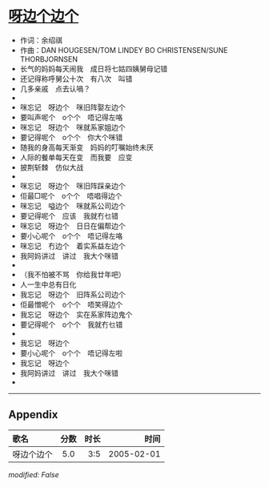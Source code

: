 # [呀边个边个](https://music.163.com/song?id=66374)

* 作词：余绍祺
* 作曲：DAN HOUGESEN/TOM LINDEY BO CHRISTENSEN/SUNE THORBJORNSEN
* 长气的妈妈每天闹我　成日将七姑四姨舅母记错
* 还记得称呼舅公十次　有八次　叫错
* 几多亲戚　点去认喎？
* 
* 咪忘记　呀边个　咪旧阵娶左边个
* 要叫声呢个　o个个　唔记得左咯
* 咪忘记　呀边个　咪就系家姐边个
* 要记得呢个　o个个　你大个咪错
* 随我的身高每天渐变　妈妈的叮嘱始终未厌
* 人际的餐单每天在变　而我要　应变
* 披荆斩棘　仿似大战
* 
* 咪忘记　呀边个　咪旧阵踩亲边个
* 佢最□呢个　o个个　唔唱得边个
* 咪忘记　嗌边个　咪就系公司边个
* 要记得呢个　应该　我就冇乜错
* 咪忘记　呀边个　日日在偏帮边个
* 要小心呢个　o个个　唔记得左咯
* 咪忘记　冇边个　着实系益左边个
* 我阿妈讲过　讲过　我大个咪错
* 
* （我不怕被不骂　你给我廿年吧）
* 人一生中总有日化
* 我忘记　呀边个　旧阵系公司边个
* 佢最憎呢个　o个个　唔笑得边个
* 我忘记　呀边个　实在系家阵边鬼个
* 要记得呢个　o个个　我就冇乜错
* 
* 我忘记　呀边个
* 要小心呢个　o个个　唔记得左啦
* 我忘记　呀边个
* 我阿妈讲过　讲过　我大个咪错
* 


---

## Appendix

|歌名|分数|时长|时间|
|:---|:---:|---:|---:|
|呀边个边个|5.0|3:5|2005-02-01

*modified: False*